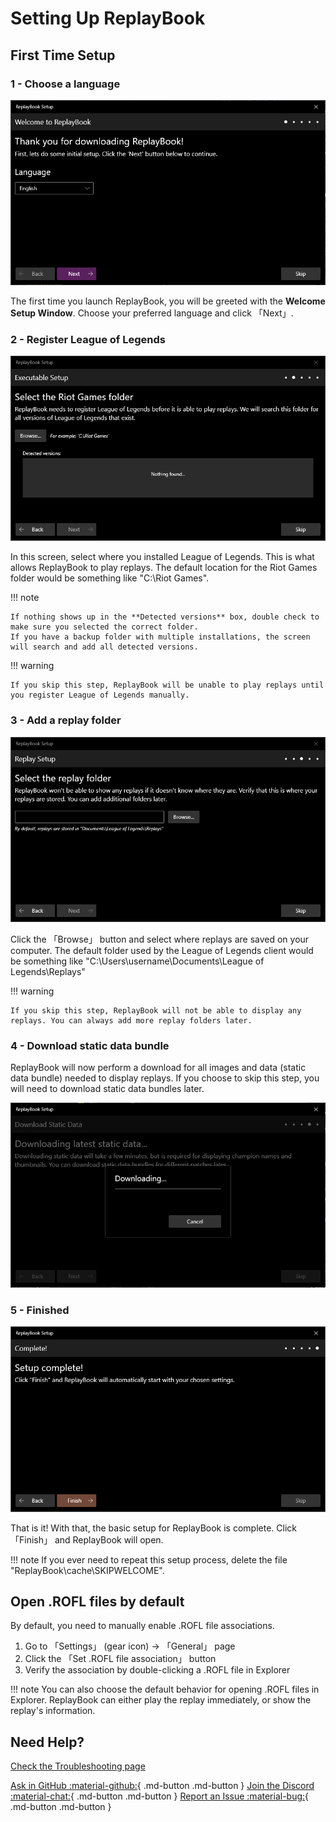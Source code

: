 # Setting Up ReplayBook

## First Time Setup

### 1 - Choose a language

![Setup Screen 1](../images/setup/setup_0.png)

The first time you launch ReplayBook, you will be greeted with the **Welcome Setup Window**. Choose your preferred language and click 「Next」.

### 2 - Register League of Legends

![Setup Screen 2](../images/setup/setup_1.png)

In this screen, select where you installed League of Legends. This is what allows ReplayBook to play replays. The default location for the Riot Games folder would be something like "C:\Riot Games".

!!! note

    If nothing shows up in the **Detected versions** box, double check to make sure you selected the correct folder.
    If you have a backup folder with multiple installations, the screen will search and add all detected versions.

!!! warning

    If you skip this step, ReplayBook will be unable to play replays until you register League of Legends manually.

### 3 - Add a replay folder

![Setup Screen 3](../images/setup/setup_2.png)

Click the 「Browse」 button and select where replays are saved on your computer. The default folder used by the League of Legends client would be something like "C:\Users\username\Documents\League of Legends\Replays"

!!! warning

    If you skip this step, ReplayBook will not be able to display any replays. You can always add more replay folders later.

### 4 - Download static data bundle

ReplayBook will now perform a download for all images and data (static data bundle) needed to display replays. If you choose to skip this step, you will need to download static data bundles later.

![Setup Screen 4](../images/setup/setup_3.png)

### 5 - Finished

![Setup Screen 5](../images/setup/setup_4.png)

That is it! With that, the basic setup for ReplayBook is complete. Click 「Finish」 and ReplayBook will open.

!!! note
    If you ever need to repeat this setup process, delete the file "ReplayBook\cache\SKIPWELCOME".

## Open .ROFL files by default

By default, you need to manually enable .ROFL file associations.

1. Go to 「Settings」 (gear icon) -> 「General」 page
2. Click the 「Set .ROFL file association」 button
3. Verify the association by double-clicking a .ROFL file in Explorer

!!! note
    You can also choose the default behavior for opening .ROFL files in Explorer. ReplayBook can either play the replay immediately, or show the replay's information.

## Need Help?

[Check the Troubleshooting page](../../troubleshooting)

[Ask in GitHub :material-github:](https://github.com/fraxiinus/ReplayBook/discussions){ .md-button .md-button }
[Join the Discord :material-chat:](https://discord.gg/c33Rc5J){ .md-button .md-button }
[Report an Issue :material-bug:](https://github.com/fraxiinus/ReplayBook/issues/new/choose){ .md-button .md-button }
